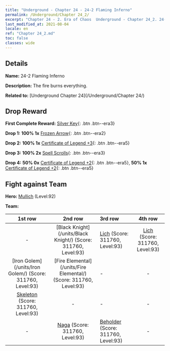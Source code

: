 ```yaml
---
title: "Underground - Chapter 24 - 24-2 Flaming Inferno"
permalink: /Underground/Chapter 24_2/
excerpt: "Chapter 24 - 2. Era of Chaos  Underground - Chapter 24_2. 24-2 Flaming Inferno"
last_modified_at: 2021-08-04
locale: en
ref: "Chapter 24_2.md"
toc: false
classes: wide
---
```


## Details

 **Name:** 24-2 Flaming Inferno

 **Description:** The fire burns everything.

 **Related to:** [Underground Chapter 24](/Underground/Chapter 24/)

## Drop Reward

 **First Complete Reward:** [Silver Key](/Items/con_693/){: .btn .btn--era3}

 **Drop 1:** **100% 1x** [Frozen Arrow](/Items/her_431/){: .btn .btn--era2}

 **Drop 2:** **100% 1x** [Certificate of Legend +3](/Items/mat_88/){: .btn .btn--era5}

 **Drop 3:** **100% 2x** [Spell Scrolls](/Items/con_694/){: .btn .btn--era3}

 **Drop 4:** **50% 0x** [Certificate of Legend +2](/Items/mat_81/){: .btn .btn--era5}, **50% 1x** [Certificate of Legend +2](/Items/mat_81/){: .btn .btn--era5}


## Fight against Team
 **Hero:** [Mullich](/heroes/Mullich/) (Level:92)

 **Team:**


  | 1st row | 2nd row | 3rd row | 4th row |
  |:----:|:----:|:----|:----:|
  | - | [Black Knight](/units/Black Knight/) (Score: 311760, Level:93)  | [Lich](/units/Lich/) (Score: 311760, Level:93)  | [Lich](/units/Lich/) (Score: 311760, Level:93)  |
  | [Iron Golem](/units/Iron Golem/) (Score: 311760, Level:93)  | [Fire Elemental](/units/Fire Elemental/) (Score: 311760, Level:93)  | - | - |
  | [Skeleton](/units/Skeleton/) (Score: 311760, Level:93)  | - | - | - |
  | - | [Naga](/units/Naga/) (Score: 311760, Level:93)  | [Beholder](/units/Beholder/) (Score: 311760, Level:93)  | - |


